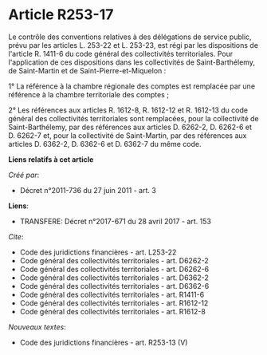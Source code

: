# Article R253-17

Le contrôle des conventions relatives à des délégations de service public, prévu par les articles L. 253-22 et L. 253-23, est
régi par les dispositions de l'article R. 1411-6 du code général des collectivités territoriales. Pour l'application de ces
dispositions dans les collectivités de Saint-Barthélemy, de Saint-Martin et de Saint-Pierre-et-Miquelon : 

1° La référence à la chambre régionale des comptes est remplacée par une référence à la chambre territoriale des comptes ; 

2° Les références aux articles R. 1612-8, R. 1612-12 et R. 1612-13 du code général des collectivités territoriales sont
remplacées, pour la collectivité de Saint-Barthélemy, par des références aux articles D. 6262-2, D. 6262-6 et D. 6262-7 et,
pour la collectivité de Saint-Martin, par des références aux articles D. 6362-2, D. 6362-6 et D. 6362-7 du même code.

**Liens relatifs à cet article**

_Créé par_:

  - Décret n°2011-736 du 27 juin 2011 - art. 3

**Liens**:

  - TRANSFERE: Décret n°2017-671 du 28 avril 2017 - art. 153

_Cite_:

  - Code des juridictions financières - art. L253-22
  - Code général des collectivités territoriales - art. D6262-2
  - Code général des collectivités territoriales - art. D6262-6
  - Code général des collectivités territoriales - art. D6362-2
  - Code général des collectivités territoriales - art. D6362-6
  - Code général des collectivités territoriales - art. R1411-6
  - Code général des collectivités territoriales - art. R1612-12
  - Code général des collectivités territoriales - art. R1612-8

_Nouveaux textes_:

  - Code des juridictions financières - art. R253-13 (V)
